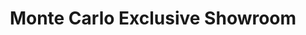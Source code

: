 ---
title: "Monte Carlo Exclusive Showroom"
url: /ahmedabad/monte-carlo-exclusive-showroom/
shop: clothes
---